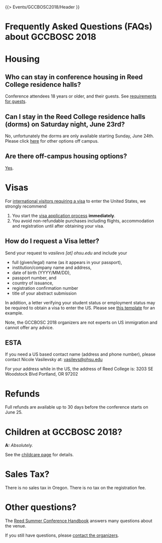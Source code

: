 {{> Events/GCCBOSC2018/Header }}

# Frequently Asked Questions (FAQs) about GCCBOSC 2018

# Housing

## Who can stay in conference housing in Reed College residence halls?

Conference attendees 18 years or older, and their guests.  See [requirements for guests](/src/events/gccbosc2018/venue/index.md#guests). 

## Can I stay in the Reed College residence halls (dorms) on Saturday night, June 23rd?

No, unfortunately the dorms are only available starting Sunday, June 24th. Please click [here](/src/events/gccbosc2018/venue/index.md#other-options) for other options off campus. 

## Are there off-campus housing options?

[Yes](/src/events/gccbosc2018/venue/index.md#other-options). 


# Visas

For [international visitors requiring a visa](https://help.cbp.gov/app/answers/detail/a_id/572/~/entering-the-u.s.---documents-required-for-foreign-nationals-%28international) to enter the United States, we strongly recommend

1. You start the [visa application process](https://travel.state.gov/content/travel/en/us-visas.html) **immediately**.
1. You avoid non-refundable purchases including flights, accommodation and registration until after obtaining your visa.

## How do I request a Visa letter?

Send your request to *vasilevs [at] ohsu.edu*  and include your

* full (given/legal) name (as it appears in your passport),
* institution/company name and address,
* date of birth (YYYY/MM/DD),
* passport number, and
* country of issuance,
* registration confirmation number
* title of your abstract submission

In addition, a letter verifying your student status or employment status may be required to obtain a visa to enter the US. Please see [this template](https://depot.galaxyproject.org/hub/attachments/events/gccbosc2018/gccbosc2018-employment-student-letter-example.docx) for an example.

Note, the GCCBOSC 2018 organizers are not experts on US immigration and cannot offer any advice.

## ESTA 
If you need a US based contact name (address and phone number), please contact Nicole Vasilevsky at: vasilevs@ohsu.edu

For your address while in the US, the address of Reed College is:
3203 SE Woodstock Blvd
Portland, OR 97202

# Refunds

Full refunds are available up to 30 days before the conference starts on June 25.


# Children at GCCBOSC 2018?

**A:** *Absolutely.*

See the [childcare page](/src/events/gccbosc2018/childcare/index.md) for details.

# Sales Tax?

There is no sales tax in Oregon. There is no tax on the registration fee. 

# Other questions?

The [Reed Summer Conference Handbook](https://www.reed.edu/cep/assets/pdfs/reed-summer-conference-handbook.pdf) answers many questions about the venue.

If you still have questions, please [contact the organizers](/src/events/gccbosc2018/organizers/index.md).
